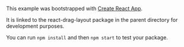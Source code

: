 This example was bootstrapped with [Create React App](https://github.com/facebook/create-react-app).

It is linked to the react-drag-layout package in the parent directory for development purposes.

You can run `npm install` and then `npm start` to test your package.
